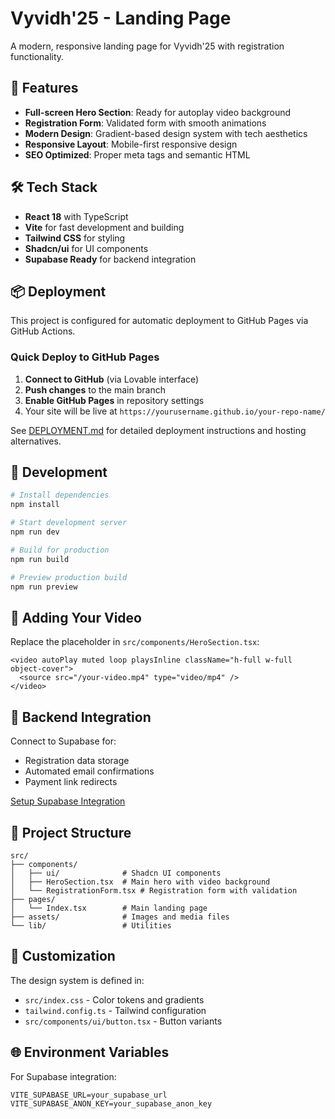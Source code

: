 # Vyvidh'25 - Landing Page

A modern, responsive landing page for Vyvidh'25 with registration functionality.

## 🚀 Features

- **Full-screen Hero Section**: Ready for autoplay video background
- **Registration Form**: Validated form with smooth animations
- **Modern Design**: Gradient-based design system with tech aesthetics
- **Responsive Layout**: Mobile-first responsive design
- **SEO Optimized**: Proper meta tags and semantic HTML

## 🛠 Tech Stack

- **React 18** with TypeScript
- **Vite** for fast development and building
- **Tailwind CSS** for styling
- **Shadcn/ui** for UI components
- **Supabase Ready** for backend integration

## 📦 Deployment

This project is configured for automatic deployment to GitHub Pages via GitHub Actions.

### Quick Deploy to GitHub Pages

1. **Connect to GitHub** (via Lovable interface)
2. **Push changes** to the main branch
3. **Enable GitHub Pages** in repository settings
4. Your site will be live at `https://yourusername.github.io/your-repo-name/`

See [DEPLOYMENT.md](./DEPLOYMENT.md) for detailed deployment instructions and hosting alternatives.

## 🔧 Development

```bash
# Install dependencies
npm install

# Start development server
npm run dev

# Build for production
npm run build

# Preview production build
npm run preview
```

## 🎥 Adding Your Video

Replace the placeholder in `src/components/HeroSection.tsx`:

```tsx
<video autoPlay muted loop playsInline className="h-full w-full object-cover">
  <source src="/your-video.mp4" type="video/mp4" />
</video>
```

## 🔗 Backend Integration

Connect to Supabase for:
- Registration data storage
- Automated email confirmations
- Payment link redirects

[Setup Supabase Integration](https://docs.lovable.dev/integrations/supabase/)

## 📱 Project Structure

```
src/
├── components/
│   ├── ui/              # Shadcn UI components
│   ├── HeroSection.tsx  # Main hero with video background
│   └── RegistrationForm.tsx # Registration form with validation
├── pages/
│   └── Index.tsx        # Main landing page
├── assets/              # Images and media files
└── lib/                 # Utilities
```

## 🎨 Customization

The design system is defined in:
- `src/index.css` - Color tokens and gradients
- `tailwind.config.ts` - Tailwind configuration
- `src/components/ui/button.tsx` - Button variants

## 🌐 Environment Variables

For Supabase integration:

```env
VITE_SUPABASE_URL=your_supabase_url
VITE_SUPABASE_ANON_KEY=your_supabase_anon_key
```
